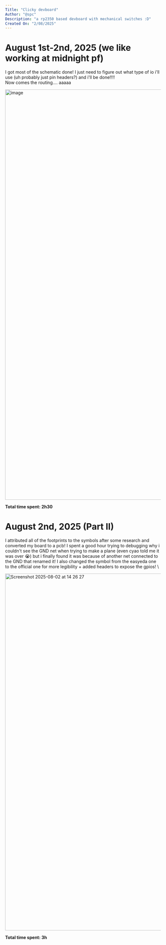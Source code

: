 ```yaml
---
Title: "Clicky devboard"
Author: "@spc"
Description: "a rp2350 based devboard with mechanical switches :D"
Created On: "2/08/2025"
---
```


# August 1st-2nd, 2025 (we like working at midnight pf)

I got most of the schematic done! I just need to figure out what type of io i'll use (uh probably just pin headers?) and i'll be done!!!! \
Now comes the routing.... aaaaa

<img width="600" height="1329" alt="image" src="https://github.com/user-attachments/assets/6169d300-bb19-4eb7-b256-2ec7db2adbb6" />


**Total time spent: 2h30**

# August 2nd, 2025 (Part II)

I attributed all of the footprints to the symbols after some research and converted my board to a pcb!
I spent a good hour trying to debugging why i couldn't see the GND net when trying to make a plane (even cyao told me it was over :sob:) but i finally found it was because of another net connected to the GND that renamed it!
I also changed the symbol from the easyeda one to the official one for more legibility + added headers to expose the gpios! \

<img width="600" height="1156" alt="Screenshot 2025-08-02 at 14 26 27" src="https://github.com/user-attachments/assets/ebbe954e-467f-4b85-86c6-160d2438b5c9" />

**Total time spent: 3h**
